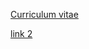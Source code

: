 [Curriculum vitae](https://Maxic-spec.github.io/rsschool-cv/cv)

[link 2](https://Maxic-spec.github.io/rsschool-cv/)
